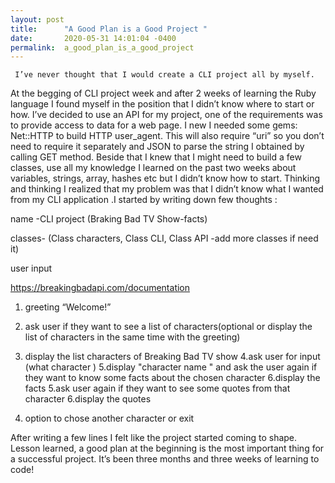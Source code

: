 ```yaml
---
layout: post
title:      "A Good Plan is a Good Project "
date:       2020-05-31 14:01:04 -0400
permalink:  a_good_plan_is_a_good_project
---
```




     I’ve never thought that I would create a CLI project all by myself.
At the begging of CLI project week and after 2 weeks of learning the Ruby language I found myself in the position that I didn’t know where to start or how.
 I’ve decided to use an API for my project, one of the requirements was to  provide access to data for a web page. I new I needed some gems:   Net::HTTP to build HTTP user_agent. This will also require “uri” so you don’t need to require it separately and JSON  to parse the string I obtained by calling GET method.
 Beside that I knew that I might need to build a few classes, use all my knowledge I learned  on the past two weeks about variables, strings, array, hashes etc but I didn’t know how to start.
     Thinking and thinking I realized that my problem was that I didn’t know what I wanted from my CLI application .I started by writing  down few thoughts :

name -CLI project (Braking Bad TV Show-facts)

classes- (Class characters, Class CLI, Class API -add more classes if need it)

user input

https://breakingbadapi.com/documentation
1. greeting “Welcome!”

2. ask user if they want to see a list of characters(optional or display the list of characters in the same time with the greeting)

3. display the list characters of Breaking Bad TV show
4.ask user for input (what character )
5.display "character name " and ask the user again if they want to know some facts about the chosen character 
6.display the facts 
5.ask user again if they want to see some quotes from that character 
6.display the quotes 
7. option to chose another character or exit


After writing a few lines I felt like the project started coming to shape.
Lesson learned, a good plan at the beginning is the most important thing for a successful project.
It’s been three months and three weeks of learning to code!



   
	 
		 

